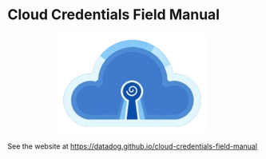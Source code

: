 # Cloud Credentials Field Manual

<p align="center">
  <img src="./docs/logo.png" alt="logo" width="300" />
</p>

See the website at https://datadog.github.io/cloud-credentials-field-manual